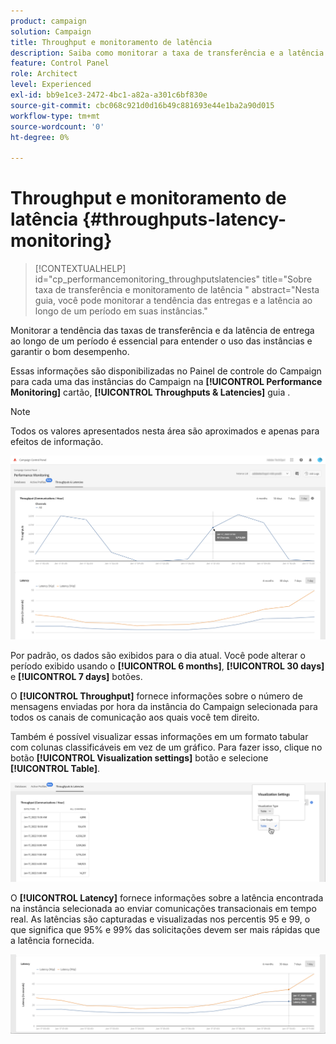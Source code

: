 ```yaml
---
product: campaign
solution: Campaign
title: Throughput e monitoramento de latência
description: Saiba como monitorar a taxa de transferência e a latência das instâncias do Campaign no Painel de controle do Campaign.
feature: Control Panel
role: Architect
level: Experienced
exl-id: bb9e1ce3-2472-4bc1-a82a-a301c6bf830e
source-git-commit: cbc068c921d0d16b49c881693e44e1ba2a90d015
workflow-type: tm+mt
source-wordcount: '0'
ht-degree: 0%

---
```


# Throughput e monitoramento de latência {#throughputs-latency-monitoring}

>[!CONTEXTUALHELP]
>id="cp_performancemonitoring_throughputslatencies"
>title="Sobre taxa de transferência e monitoramento de latência "
>abstract="Nesta guia, você pode monitorar a tendência das entregas e a latência ao longo de um período em suas instâncias."

Monitorar a tendência das taxas de transferência e da latência de entrega ao longo de um período é essencial para entender o uso das instâncias e garantir o bom desempenho.

Essas informações são disponibilizadas no Painel de controle do Campaign para cada uma das instâncias do Campaign na **[!UICONTROL Performance Monitoring]** cartão, **[!UICONTROL Throughputs & Latencies]** guia .

>[!NOTE]
>
>Todos os valores apresentados nesta área são aproximados e apenas para efeitos de informação.

![](assets/throughput-latencies-overview.png)

Por padrão, os dados são exibidos para o dia atual. Você pode alterar o período exibido usando o **[!UICONTROL 6 months]**, **[!UICONTROL 30 days]** e **[!UICONTROL 7 days]** botões.

O **[!UICONTROL Throughput]** fornece informações sobre o número de mensagens enviadas por hora da instância do Campaign selecionada para todos os canais de comunicação aos quais você tem direito.

Também é possível visualizar essas informações em um formato tabular com colunas classificáveis em vez de um gráfico. Para fazer isso, clique no botão **[!UICONTROL Visualization settings]** botão e selecione **[!UICONTROL Table]**.

![](assets/throughput-latencies-table.png)

O **[!UICONTROL Latency]** fornece informações sobre a latência encontrada na instância selecionada ao enviar comunicações transacionais em tempo real. As latências são capturadas e visualizadas nos percentis 95 e 99, o que significa que 95% e 99% das solicitações devem ser mais rápidas que a latência fornecida.

![](assets/throughput-latencies-latency.png)
